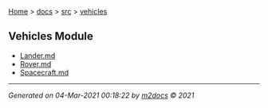 [Home](../../index.md) > [docs](../../docs_index.md) > [src](../src_index.md) > [vehicles](vehicles_index.md)  

## Vehicles Module

- [Lander.md](Lander.md)
- [Rover.md](Rover.md)
- [Spacecraft.md](Spacecraft.md)

***

*Generated on 04-Mar-2021 00:18:22 by [m2docs](https://github.com/crgnam-research/m2docs) © 2021*